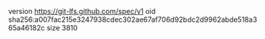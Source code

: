 version https://git-lfs.github.com/spec/v1
oid sha256:a007fac215e3247938cdec302ae67af706d92bdc2d9962abde518a365a46182c
size 3810
